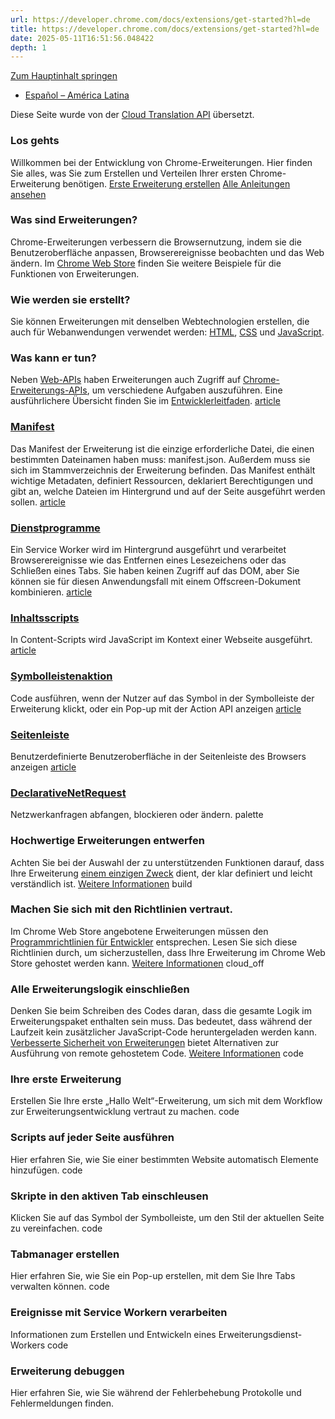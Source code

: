 ```yaml
---
url: https://developer.chrome.com/docs/extensions/get-started?hl=de
title: https://developer.chrome.com/docs/extensions/get-started?hl=de
date: 2025-05-11T16:51:56.048422
depth: 1
---
```


[ Zum Hauptinhalt springen ](https://developer.chrome.com/docs/extensions/get-started?hl=de#main-content)
  * [Español – América Latina](https://developer.chrome.com/docs/extensions/get-started?hl=es-419)




Diese Seite wurde von der [Cloud Translation API](https://cloud.google.com/translate/?hl=de) übersetzt. 


###  Los gehts 
Willkommen bei der Entwicklung von Chrome-Erweiterungen. Hier finden Sie alles, was Sie zum Erstellen und Verteilen Ihrer ersten Chrome-Erweiterung benötigen. 
[Erste Erweiterung erstellen](https://developer.chrome.com/docs/extensions/get-started/tutorial/hello-world?hl=de) [Alle Anleitungen ansehen](https://developer.chrome.com/docs/extensions/get-started?hl=de#tutorials)
###  Was sind Erweiterungen? 
Chrome-Erweiterungen verbessern die Browsernutzung, indem sie die Benutzeroberfläche anpassen, Browserereignisse beobachten und das Web ändern. Im [Chrome Web Store](https://chromewebstore.google.com/?hl=de) finden Sie weitere Beispiele für die Funktionen von Erweiterungen. 
###  Wie werden sie erstellt? 
Sie können Erweiterungen mit denselben Webtechnologien erstellen, die auch für Webanwendungen verwendet werden: [HTML](https://web.dev/learn/html?hl=de), [CSS](https://web.dev/learn/css?hl=de) und [JavaScript](https://developer.mozilla.org/docs/Learn/JavaScript). 
###  Was kann er tun? 
Neben [Web-APIs](https://developer.mozilla.org/docs/Web/API) haben Erweiterungen auch Zugriff auf [Chrome-Erweiterungs-APIs](https://developer.chrome.com/docs/extensions/reference?hl=de), um verschiedene Aufgaben auszuführen. Eine ausführlichere Übersicht finden Sie im [Entwicklerleitfaden](https://developer.chrome.com/docs/extensions/develop?hl=de). 
[ article  ](https://developer.chrome.com/docs/extensions/reference/manifest?hl=de)
###  [ Manifest ](https://developer.chrome.com/docs/extensions/reference/manifest?hl=de)
Das Manifest der Erweiterung ist die einzige erforderliche Datei, die einen bestimmten Dateinamen haben muss: manifest.json. Außerdem muss sie sich im Stammverzeichnis der Erweiterung befinden. Das Manifest enthält wichtige Metadaten, definiert Ressourcen, deklariert Berechtigungen und gibt an, welche Dateien im Hintergrund und auf der Seite ausgeführt werden sollen. 
[ article  ](https://developer.chrome.com/docs/extensions/develop/concepts/service-workers?hl=de)
###  [ Dienstprogramme ](https://developer.chrome.com/docs/extensions/develop/concepts/service-workers?hl=de)
Ein Service Worker wird im Hintergrund ausgeführt und verarbeitet Browserereignisse wie das Entfernen eines Lesezeichens oder das Schließen eines Tabs. Sie haben keinen Zugriff auf das DOM, aber Sie können sie für diesen Anwendungsfall mit einem Offscreen-Dokument kombinieren. 
[ article  ](https://developer.chrome.com/docs/extensions/develop/concepts/content-scripts?hl=de)
###  [ Inhaltsscripts ](https://developer.chrome.com/docs/extensions/develop/concepts/content-scripts?hl=de)
In Content-Scripts wird JavaScript im Kontext einer Webseite ausgeführt. 
[ article  ](https://developer.chrome.com/docs/extensions/reference/api/action?hl=de)
###  [ Symbolleistenaktion ](https://developer.chrome.com/docs/extensions/reference/api/action?hl=de)
Code ausführen, wenn der Nutzer auf das Symbol in der Symbolleiste der Erweiterung klickt, oder ein Pop-up mit der Action API anzeigen 
[ article  ](https://developer.chrome.com/docs/extensions/reference/api/sidePanel?hl=de)
###  [ Seitenleiste ](https://developer.chrome.com/docs/extensions/reference/api/sidePanel?hl=de)
Benutzerdefinierte Benutzeroberfläche in der Seitenleiste des Browsers anzeigen 
[ article  ](https://developer.chrome.com/docs/extensions/reference/api/declarativeNetRequest?hl=de)
###  [ DeclarativeNetRequest ](https://developer.chrome.com/docs/extensions/reference/api/declarativeNetRequest?hl=de)
Netzwerkanfragen abfangen, blockieren oder ändern. 
palette 
###  Hochwertige Erweiterungen entwerfen 
Achten Sie bei der Auswahl der zu unterstützenden Funktionen darauf, dass Ihre Erweiterung [einem einzigen Zweck](https://developer.chrome.com/docs/webstore/program-policies/quality-guidelines-faq?hl=de) dient, der klar definiert und leicht verständlich ist. 
[Weitere Informationen](https://developer.chrome.com/docs/webstore/best_practices?hl=de)
build 
###  Machen Sie sich mit den Richtlinien vertraut. 
Im Chrome Web Store angebotene Erweiterungen müssen den [Programmrichtlinien für Entwickler](https://developer.chrome.com/docs/webstore/program-policies?hl=de) entsprechen. Lesen Sie sich diese Richtlinien durch, um sicherzustellen, dass Ihre Erweiterung im Chrome Web Store gehostet werden kann. 
[Weitere Informationen](https://developer.chrome.com/docs/webstore/program-policies?hl=de)
cloud_off 
###  Alle Erweiterungslogik einschließen 
Denken Sie beim Schreiben des Codes daran, dass die gesamte Logik im Erweiterungspaket enthalten sein muss. Das bedeutet, dass während der Laufzeit kein zusätzlicher JavaScript-Code heruntergeladen werden kann. [Verbesserte Sicherheit von Erweiterungen](https://developer.chrome.com/docs/extensions/migrating/improve-security?hl=de) bietet Alternativen zur Ausführung von remote gehostetem Code. 
[Weitere Informationen](https://developer.chrome.com/docs/extensions/migrating/improve-security?hl=de)
code 
###  Ihre erste Erweiterung 
Erstellen Sie Ihre erste „Hallo Welt“-Erweiterung, um sich mit dem Workflow zur Erweiterungsentwicklung vertraut zu machen. 
code 
###  Scripts auf jeder Seite ausführen 
Hier erfahren Sie, wie Sie einer bestimmten Website automatisch Elemente hinzufügen. 
code 
###  Skripte in den aktiven Tab einschleusen 
Klicken Sie auf das Symbol der Symbolleiste, um den Stil der aktuellen Seite zu vereinfachen. 
code 
###  Tabmanager erstellen 
Hier erfahren Sie, wie Sie ein Pop-up erstellen, mit dem Sie Ihre Tabs verwalten können. 
code 
###  Ereignisse mit Service Workern verarbeiten 
Informationen zum Erstellen und Entwickeln eines Erweiterungsdienst-Workers 
code 
###  Erweiterung debuggen 
Hier erfahren Sie, wie Sie während der Fehlerbehebung Protokolle und Fehlermeldungen finden. 


